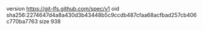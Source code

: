 version https://git-lfs.github.com/spec/v1
oid sha256:2274647d4a8a430d3b43448b5c9ccdb487cfaa68acfbad257cb406c770ba7763
size 938
